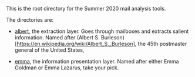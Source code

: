This is the root directory for the Summer 2020 mail analysis tools.

The directories are:

* [albert](albert/), the extraction layer. Goes through mailboxes and
  extracts salient information. Named after (Albert
  S. Burleson)[https://en.wikipedia.org/wiki/Albert_S._Burleson], the
  45th postmaster general of the United States, 

* [emma](emma/), the information presentation layer. Named after
  either Emma Goldman or Emma Lazarus, take your pick. 

